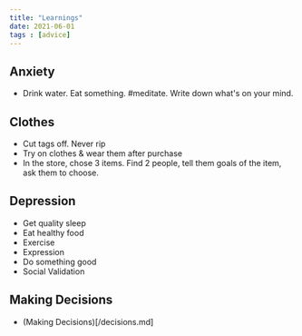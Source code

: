 ```yaml
---
title: "Learnings"
date: 2021-06-01
tags : [advice]
---
```




## Anxiety
- Drink water. Eat something. #meditate. Write down what's on your mind. 




## Clothes
- Cut tags off. Never rip
- Try on clothes & wear them after purchase
- In the store, chose 3 items. Find 2 people, tell them goals of the item, ask them to choose.

## Depression
- Get quality sleep
- Eat healthy food
- Exercise
- Expression
- Do something good
- Social Validation


## Making Decisions
- (Making Decisions)[/decisions.md]